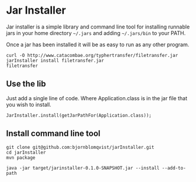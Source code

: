 # Jar Installer

Jar installer is a simple library and command line tool for installing runnable
jars in your home directory `~/.jars` and adding `~/.jars/bin` to your PATH.

Once a jar has been installed it will be as easy to run as any other program.

    curl -O http://www.catacombae.org/typhertransfer/filetransfer.jar
    jarInstaller install filetransfer.jar
    filetransfer

## Use the lib
	
Just add a single line of code. Where Application.class is in the jar file that
you wish to install.

    JarInstaller.install(getJarPathFor(Application.class));

## Install command line tool

    git clone git@github.com:bjornblomqvist/jarInstaller.git
    cd jarInstaller
    mvn package

    java -jar target/jarinstaller-0.1.0-SNAPSHOT.jar --install --add-to-path
    
